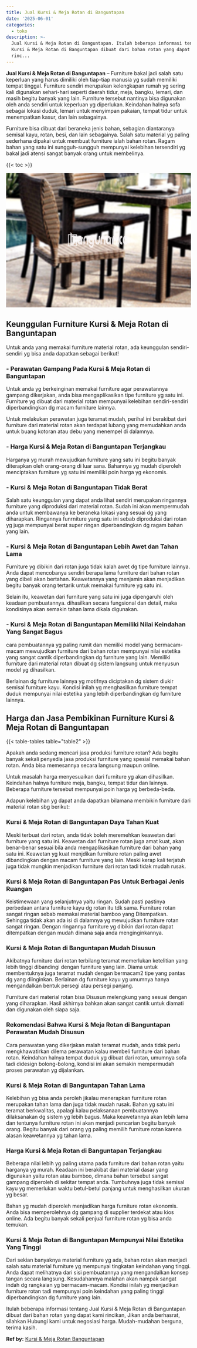 ```yaml
---
title: Jual Kursi & Meja Rotan di Banguntapan
date: '2025-06-01'
categories:
  - toko
description: >-
  Jual Kursi & Meja Rotan di Banguntapan. Itulah beberapa informasi tentang Jual
  Kursi & Meja Rotan di Banguntapan dibuat dari bahan rotan yang dapat kami
  rinc...
---
```


**Jual Kursi & Meja Rotan di Banguntapan** – Furniture bakal jadi salah satu keperluan yang harus dimiliki oleh tiap-tiap manusia yg sudah memiliki tempat tinggal. Furniture sendiri merupakan kelengkapan rumah yg sering kali digunakan sehari-hari seperti daerah tidur, meja, bangku, lemari, dan masih begitu banyak yang lain. Furniture tersebut nantinya bisa digunakan oleh anda sendiri untuk keperluan yg diperlukan. Keindahan halnya sofa sebagai lokasi duduk, lemari untuk menyimpan pakaian, tempat tidur untuk menempatkan kasur, dan lain sebagainya.

Furniture bisa dibuat dari beraneka jenis bahan, sebagian diantaranya semisal kayu, rotan, besi, dan lain sebagainya. Salah satu material yg paling sederhana dipakai untuk membuat furniture ialah bahan rotan. Ragam bahan yang satu ini sungguh-sungguh mempunyai kelebihan tersendiri yg bakal jadi atensi sangat banyak orang untuk membelinya.

{{< toc >}}

![Jual Kursi & Meja Rotan di Banguntapan](/images/kursi-meja-rotan-murah12.png)

## Keunggulan Furniture Kursi & Meja Rotan di Banguntapan

Untuk anda yang memakai furniture material rotan, ada keunggulan sendiri-sendiri yg bisa anda dapatkan sebagai berikut!

### \- Perawatan Gampang Pada Kursi & Meja Rotan di Banguntapan

Untuk anda yg berkeinginan memakai furniture agar perawatannya gampang dikerjakan, anda bisa mengaplikasikan tipe furniture yg satu ini. Furniture yg dibuat dari material rotan mempunyai kelebihan sendiri-sendiri diperbandingkan dg macam furniture lainnya.

Untuk melakukan perawatan juga teramat mudah, perihal ini berakibat dari furniture dari material rotan akan terdapat lubang yang memudahkan anda untuk buang kotoran atau debu yang menempel di dalamnya.

### \- Harga Kursi & Meja Rotan di Banguntapan Terjangkau

Harganya yg murah mewujudkan furniture yang satu ini begitu banyak diterapkan oleh orang-orang di luar sana. Bahannya yg mudah diperoleh menciptakan furniture yg satu ini memiliki poin harga yg ekonomis.

### \- Kursi & Meja Rotan di Banguntapan Tidak Berat

Salah satu keunggulan yang dapat anda lihat sendiri merupakan ringannya furniture yang diproduksi dari material rotan. Sudah ini akan mempermudah anda untuk membawanya ke beraneka lokasi yang sesuai dg yang diharapkan. Ringannya funrniture yang satu ini sebab diproduksi dari rotan yg juga mempunyai berat super ringan diperbandingkan dg ragam bahan yang lain.

### \- Kursi & Meja Rotan di Banguntapan Lebih Awet dan Tahan Lama

Furniture yg dibikin dari rotan juga tidak kalah awet dg tipe furniture lainnya. Anda dapat mencobanya sendiri berapa lama furniture dari bahan rotan yang dibeli akan bertahan. Keawetannya yang menjamin akan menjadikan begitu banyak orang tertarik untuk memakai furniture yg satu ini.

Selain itu, keawetan dari furniture yang satu ini juga dipengaruhi oleh keadaan pembuatannya. dihasilkan secara fungsional dan detail, maka kondisinya akan semakin tahan lama dikala digunakan.

### \- Kursi & Meja Rotan di Banguntapan Memiliki Nilai Keindahan Yang Sangat Bagus

cara pembuatannya yg paling rumit dan memiliki model yang bermacam-macam mewujudkan furniture dari bahan rotan mempunyai nilai estetika yang sangat cantik diperbandingkan dg furniture yang lain. Memiliki furniture dari material rotan dibuat dg sistem langsung untuk menyusun model yg dihasilkan.

Berlainan dg furniture lainnya yg motifnya diciptakan dg sistem diukir semisal furniture kayu. Kondisi inilah yg menghasilkan furniture tempat duduk mempunyai nilai estetika yang lebih diperbandingkan dg furniture lainnya.

## Harga dan Jasa Pembikinan Furniture Kursi & Meja Rotan di Banguntapan

{{< table-tables table="table2" >}}

Apakah anda sedang mencari jasa produksi furniture rotan? Ada begitu banyak sekali penyedia jasa produksi furniture yang spesial memakai bahan rotan. Anda bisa memesannya secara langsung maupun online.

Untuk masalah harga menyesuaikan dari furniture yg akan dihasilkan. Keindahan halnya furniture meja, bangku, tempat tidur dan lainnya. Beberapa furniture tersebut mempunyai poin harga yg berbeda-beda.

Adapun kelebihan yg dapat anda dapatkan bilamana membikin furniture dari material rotan sbg berikut:

### Kursi & Meja Rotan di Banguntapan Daya Tahan Kuat

Meski terbuat dari rotan, anda tidak boleh meremehkan keawetan dari furniture yang satu ini. Keawetan dari furniture rotan juga amat kuat, akan benar-benar sesuai bila anda mengaplikasikan furniture dari bahan yang satu ini. Keawetan yg kuat menjdikan furniture rotan paling awet dibandingkan dengan macam furniture yang lain. Meski kerap kali terjatuh juga tidak mungkin menjadikan furniture dari rotan tadi tidak mudah rusak.

### Kursi & Meja Rotan di Banguntapan Pas Untuk Berbagai Jenis Ruangan

Keistimewaan yang selanjutnya yaitu ringan. Sudah pasti pastinya perbedaan antara furniture kayu dg rotan itu tdk sama. Furniture rotan sangat ringan sebab memakai material bamboo yang Ditempatkan. Sehingga tidak akan ada isi di dalamnya yg mewujudkan furniture rotan sangat ringan. Dengan ringannya furniture yg dibikin dari rotan dapat ditempatkan dengan mudah dimana saja anda menginginkannya.

### Kursi & Meja Rotan di Banguntapan Mudah Disusun

Akibatnya furniture dari rotan terbilang teramat memerlukan ketelitian yang lebih tinggi dibandingi dengan furniture yang lain. Diama untuk membentuknya juga teramat mudah dengan bermacam2 tipe yang pantas dg yang diinginkan. Berlainan dg furniture kayu yg umumnya hanya mengandalkan bentuk persegi atau persegi panjang.

Furniture dari material rotan bisa Disusun melengkung yang sesuai dengan yang diharapkan. Hasil akhirnya bahkan akan sangat cantik untuk diamati dan digunakan oleh siapa saja.

### Rekomendasi Bahwa Kursi & Meja Rotan di Banguntapan Perawatan Mudah Disusun

Cara perawatan yang dikerjakan malah teramat mudah, anda tidak perlu mengkhawatirkan dilema perawatan kalau membeli furniture dari bahan rotan. Keindahan halnya tempat duduk yg dibuat dari rotan, umumnya sofa tadi didesign bolong-bolong, kondisi ini akan semakin mempermudah proses perawatan yg dijalankan.

### Kursi & Meja Rotan di Banguntapan Tahan Lama

Kelebihan yg bisa anda peroleh jikalau menerapkan furniture rotan merupakan tahan lama dan juga tidak mudah rusak. Bahan yg satu ini teramat berkwalitas, apalagi kalau pelaksanaan pembuatannya dilaksanakan dg sistem yg lebih bagus. Maka keawetannya akan lebih lama dan tentunya furniture rotan ini akan menjadi pencarian begitu banyak orang. Begitu banyak dari orang yg paling memilih furniture rotan karena alasan keawetannya yg tahan lama.

### Harga Kursi & Meja Rotan di Banguntapan Terjangkau

Beberapa nilai lebih yg paling utama pada furniture dari bahan rotan yaitu harganya yg murah. Keadaan ini berakibat dari material dasar yang digunakan yaitu rotan atau bamboo, dimana bahan tersebut sangat gampang diperoleh di sekitar tempat anda. Tumbuhnya juga tidak semisal kayu yg memerlukan waktu betul-betul panjang untuk menghasilkan ukuran yg besar.

Bahan yg mudah diperoleh menjadikan harga furniture rotan ekonomis. Anda bisa memperolehnya dg gampang di supplier terdekat atau kios online. Ada begitu banyak sekali penjual furniture rotan yg bisa anda temukan.

### Kursi & Meja Rotan di Banguntapan Mempunyai Nilai Estetika Yang Tinggi

Dari sekian banyaknya material furniture yg ada, bahan rotan akan menjadi salah satu material furniture yg mempunyai tingkatan keindahan yang tinggi. Anda dapat melihatnya dari sisi pembuatannya yang mengandalkan konsep tangan secara langsung. Kesudahannya malahan akan nampak sangat indah dg rangkaian yg bermacam-macam. Kondisi inilah yg menjadikan furniture rotan tadi mempunyai poin keindahan yang paling tinggi diperbandingkan dg furniture yang lain.

Itulah beberapa informasi tentang Jual Kursi & Meja Rotan di Banguntapan dibuat dari bahan rotan yang dapat kami rincikan, Jikan anda berhasrat, silahkan Hubungi kami untuk negosiasi harga. Mudah-mudahan berguna, terima kasih.

**Ref by:** [Kursi & Meja Rotan Banguntapan](https://id.wikipedia.org/wiki/Kursi)
